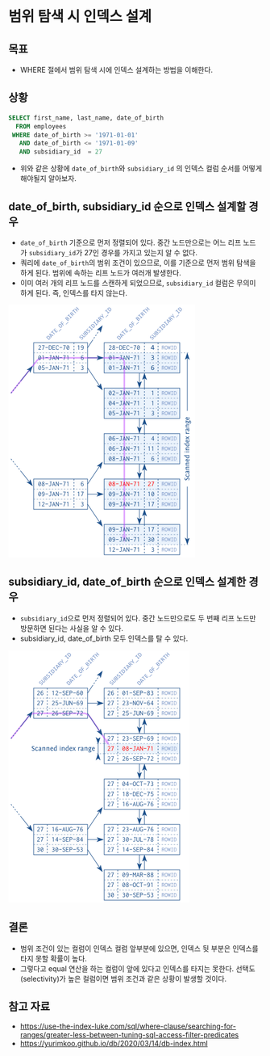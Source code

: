 # 범위 탐색 시 인덱스 설계

## 목표

- WHERE 절에서 범위 탐색 시에 인덱스 설계하는 방법을 이해한다.

## 상황

```sql
SELECT first_name, last_name, date_of_birth
  FROM employees
 WHERE date_of_birth >= '1971-01-01'
   AND date_of_birth <= '1971-01-09'
   AND subsidiary_id  = 27
```

- 위와 같은 상황에 `date_of_birth`와 `subsidiary_id` 의 인덱스 컬럼 순서를 어떻게 해야될지 알아보자.

## date_of_birth, subsidiary_id 순으로 인덱스 설계할 경우

- `date_of_birth` 기준으로 먼저 정렬되어 있다. 중간 노드만으로는 어느 리프 노드가 `subsidiary_id`가 27인 경우를 가지고 있는지 알 수 없다.
- 쿼리에 `date_of_birth`의 범위 조건이 있으므로, 이를 기준으로 먼저 범위 탐색을 하게 된다. 범위에 속하는 리프 노드가 여러개 발생한다.
- 이미 여러 개의 리프 노드를 스캔하게 되었으므로, `subsidiary_id` 컬럼은 무의미하게 된다. 즉, 인덱스를 타지 않는다.

![](assets/Pasted%20image%2020230720204128.png)

## subsidiary_id, date_of_birth 순으로 인덱스 설계한 경우

- `subsidiary_id`으로 먼저 정렬되어 있다. 중간 노드만으로도 두 번째 리프 노드만 방문하면 된다는 사실을 알 수 있다.
-  subsidiary_id, date_of_birth 모두 인덱스를 탈 수 있다.

![](assets/Pasted%20image%2020230720205159.png)

## 결론

- 범위 조건이 있는 컬럼이 인덱스 컬럼 앞부분에 있으면, 인덱스 뒷 부분은 인덱스를 타지 못할 확률이 높다.
- 그렇다고 equal 연산을 하는 컬럼이 앞에 있다고 인덱스를 타지는 못한다. 선택도(selectivity)가 높은 컬럼이면 범위 조건과 같은 상황이 발생할 것이다.

## 참고 자료

- https://use-the-index-luke.com/sql/where-clause/searching-for-ranges/greater-less-between-tuning-sql-access-filter-predicates
- https://yurimkoo.github.io/db/2020/03/14/db-index.html
